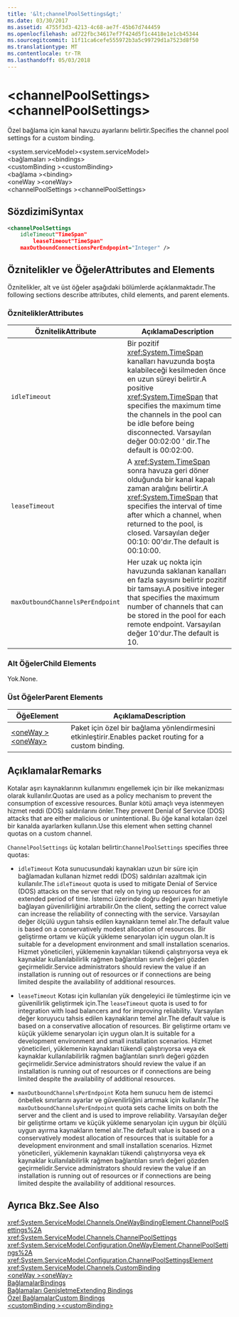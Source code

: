 ```yaml
---
title: '&lt;channelPoolSettings&gt;'
ms.date: 03/30/2017
ms.assetid: 4755f3d3-4213-4c68-ae7f-45b67d744459
ms.openlocfilehash: ad722fbc34617ef7f424d5f1c4418e1e1cb45344
ms.sourcegitcommit: 11f11ca6cefe555972b3a5c99729d1a7523d8f50
ms.translationtype: MT
ms.contentlocale: tr-TR
ms.lasthandoff: 05/03/2018
---
```

# <a name="ltchannelpoolsettingsgt"></a><span data-ttu-id="f1cd4-102">&lt;channelPoolSettings&gt;</span><span class="sxs-lookup"><span data-stu-id="f1cd4-102">&lt;channelPoolSettings&gt;</span></span>
<span data-ttu-id="f1cd4-103">Özel bağlama için kanal havuzu ayarlarını belirtir.</span><span class="sxs-lookup"><span data-stu-id="f1cd4-103">Specifies the channel pool settings for a custom binding.</span></span>  
  
 <span data-ttu-id="f1cd4-104">\<system.serviceModel></span><span class="sxs-lookup"><span data-stu-id="f1cd4-104">\<system.serviceModel></span></span>  
<span data-ttu-id="f1cd4-105">\<bağlamaları ></span><span class="sxs-lookup"><span data-stu-id="f1cd4-105">\<bindings></span></span>  
<span data-ttu-id="f1cd4-106">\<customBinding ></span><span class="sxs-lookup"><span data-stu-id="f1cd4-106">\<customBinding></span></span>  
<span data-ttu-id="f1cd4-107">\<bağlama ></span><span class="sxs-lookup"><span data-stu-id="f1cd4-107">\<binding></span></span>  
<span data-ttu-id="f1cd4-108">\<oneWay ></span><span class="sxs-lookup"><span data-stu-id="f1cd4-108">\<oneWay></span></span>  
<span data-ttu-id="f1cd4-109">\<channelPoolSettings ></span><span class="sxs-lookup"><span data-stu-id="f1cd4-109">\<channelPoolSettings></span></span>  
  
## <a name="syntax"></a><span data-ttu-id="f1cd4-110">Sözdizimi</span><span class="sxs-lookup"><span data-stu-id="f1cd4-110">Syntax</span></span>  
  
```xml  
<channelPoolSettings  
    idleTimeout"TimeSpan"  
        leaseTimeout"TimeSpan"  
    maxOutboundConnectionsPerEndpopint="Integer" />  
```  
  
## <a name="attributes-and-elements"></a><span data-ttu-id="f1cd4-111">Öznitelikler ve Öğeler</span><span class="sxs-lookup"><span data-stu-id="f1cd4-111">Attributes and Elements</span></span>  
 <span data-ttu-id="f1cd4-112">Öznitelikler, alt ve üst öğeler aşağıdaki bölümlerde açıklanmaktadır.</span><span class="sxs-lookup"><span data-stu-id="f1cd4-112">The following sections describe attributes, child elements, and parent elements.</span></span>  
  
### <a name="attributes"></a><span data-ttu-id="f1cd4-113">Öznitelikler</span><span class="sxs-lookup"><span data-stu-id="f1cd4-113">Attributes</span></span>  
  
|<span data-ttu-id="f1cd4-114">Öznitelik</span><span class="sxs-lookup"><span data-stu-id="f1cd4-114">Attribute</span></span>|<span data-ttu-id="f1cd4-115">Açıklama</span><span class="sxs-lookup"><span data-stu-id="f1cd4-115">Description</span></span>|  
|---------------|-----------------|  
|`idleTimeout`|<span data-ttu-id="f1cd4-116">Bir pozitif <xref:System.TimeSpan> kanalları havuzunda boşta kalabileceği kesilmeden önce en uzun süreyi belirtir.</span><span class="sxs-lookup"><span data-stu-id="f1cd4-116">A positive <xref:System.TimeSpan> that specifies the maximum time the channels in the pool can be idle before being disconnected.</span></span> <span data-ttu-id="f1cd4-117">Varsayılan değer 00:02:00 ' dir.</span><span class="sxs-lookup"><span data-stu-id="f1cd4-117">The default is 00:02:00.</span></span>|  
|`leaseTimeout`|<span data-ttu-id="f1cd4-118">A <xref:System.TimeSpan> sonra havuza geri döner olduğunda bir kanal kapalı zaman aralığını belirtir.</span><span class="sxs-lookup"><span data-stu-id="f1cd4-118">A <xref:System.TimeSpan> that specifies the interval of time after which a channel, when returned to the pool, is closed.</span></span> <span data-ttu-id="f1cd4-119">Varsayılan değer 00:10: 00'dır.</span><span class="sxs-lookup"><span data-stu-id="f1cd4-119">The default is 00:10:00.</span></span>|  
|`maxOutboundChannelsPerEndpoint`|<span data-ttu-id="f1cd4-120">Her uzak uç nokta için havuzunda saklanan kanalları en fazla sayısını belirtir pozitif bir tamsayı.</span><span class="sxs-lookup"><span data-stu-id="f1cd4-120">A positive integer that specifies the maximum number of channels that can be stored in the pool for each remote endpoint.</span></span> <span data-ttu-id="f1cd4-121">Varsayılan değer 10'dur.</span><span class="sxs-lookup"><span data-stu-id="f1cd4-121">The default is 10.</span></span>|  
  
### <a name="child-elements"></a><span data-ttu-id="f1cd4-122">Alt Öğeler</span><span class="sxs-lookup"><span data-stu-id="f1cd4-122">Child Elements</span></span>  
 <span data-ttu-id="f1cd4-123">Yok.</span><span class="sxs-lookup"><span data-stu-id="f1cd4-123">None.</span></span>  
  
### <a name="parent-elements"></a><span data-ttu-id="f1cd4-124">Üst Öğeler</span><span class="sxs-lookup"><span data-stu-id="f1cd4-124">Parent Elements</span></span>  
  
|<span data-ttu-id="f1cd4-125">Öğe</span><span class="sxs-lookup"><span data-stu-id="f1cd4-125">Element</span></span>|<span data-ttu-id="f1cd4-126">Açıklama</span><span class="sxs-lookup"><span data-stu-id="f1cd4-126">Description</span></span>|  
|-------------|-----------------|  
|[<span data-ttu-id="f1cd4-127">\<oneWay ></span><span class="sxs-lookup"><span data-stu-id="f1cd4-127">\<oneWay></span></span>](../../../../../docs/framework/configure-apps/file-schema/wcf/oneway.md)|<span data-ttu-id="f1cd4-128">Paket için özel bir bağlama yönlendirmesini etkinleştirir.</span><span class="sxs-lookup"><span data-stu-id="f1cd4-128">Enables packet routing for a custom binding.</span></span>|  
  
## <a name="remarks"></a><span data-ttu-id="f1cd4-129">Açıklamalar</span><span class="sxs-lookup"><span data-stu-id="f1cd4-129">Remarks</span></span>  
 <span data-ttu-id="f1cd4-130">Kotalar aşırı kaynaklarının kullanımını engellemek için bir ilke mekanizması olarak kullanılır.</span><span class="sxs-lookup"><span data-stu-id="f1cd4-130">Quotas are used as a policy mechanism to prevent the consumption of excessive resources.</span></span> <span data-ttu-id="f1cd4-131">Bunlar kötü amaçlı veya istenmeyen hizmet reddi (DOS) saldırılarını önler.</span><span class="sxs-lookup"><span data-stu-id="f1cd4-131">They prevent Denial of Service (DOS) attacks that are either malicious or unintentional.</span></span> <span data-ttu-id="f1cd4-132">Bu öğe kanal kotaları özel bir kanalda ayarlarken kullanın.</span><span class="sxs-lookup"><span data-stu-id="f1cd4-132">Use this element when setting channel quotas on a custom channel.</span></span>  
  
 <span data-ttu-id="f1cd4-133">`ChannelPoolSettings` üç kotaları belirtir:</span><span class="sxs-lookup"><span data-stu-id="f1cd4-133">`ChannelPoolSettings` specifies three quotas:</span></span>  
  
-   <span data-ttu-id="f1cd4-134">`idleTimeout` Kota sunucusundaki kaynakları uzun bir süre için bağlamadan kullanan hizmet reddi (DOS) saldırıları azaltmak için kullanılır.</span><span class="sxs-lookup"><span data-stu-id="f1cd4-134">The `idleTimeout` quota is used to mitigate Denial of Service (DOS) attacks on the server that rely on tying up resources for an extended period of time.</span></span> <span data-ttu-id="f1cd4-135">İstemci üzerinde doğru değeri ayarı hizmetiyle bağlayan güvenilirliğini artırabilir.</span><span class="sxs-lookup"><span data-stu-id="f1cd4-135">On the client, setting the correct value can increase the reliability of connecting with the service.</span></span> <span data-ttu-id="f1cd4-136">Varsayılan değer ölçülü uygun tahsis edilen kaynakların temel alır.</span><span class="sxs-lookup"><span data-stu-id="f1cd4-136">The default value is based on a conservatively modest allocation of resources.</span></span> <span data-ttu-id="f1cd4-137">Bir geliştirme ortamı ve küçük yükleme senaryoları için uygun olan.</span><span class="sxs-lookup"><span data-stu-id="f1cd4-137">It is suitable for a development environment and small installation scenarios.</span></span> <span data-ttu-id="f1cd4-138">Hizmet yöneticileri, yüklemenin kaynakları tükendi çalıştırıyorsa veya ek kaynaklar kullanılabilirlik rağmen bağlantıları sınırlı değeri gözden geçirmelidir.</span><span class="sxs-lookup"><span data-stu-id="f1cd4-138">Service administrators should review the value if an installation is running out of resources or if connections are being limited despite the availability of additional resources.</span></span>  
  
-   <span data-ttu-id="f1cd4-139">`leaseTimeout` Kotası için kullanılan yük dengeleyici ile tümleştirme için ve güvenilirlik geliştirmek için.</span><span class="sxs-lookup"><span data-stu-id="f1cd4-139">The `leaseTimeout` quota is used to for integration with load balancers and for improving reliability.</span></span> <span data-ttu-id="f1cd4-140">Varsayılan değer koruyucu tahsis edilen kaynakların temel alır.</span><span class="sxs-lookup"><span data-stu-id="f1cd4-140">The default value is based on a conservative allocation of resources.</span></span> <span data-ttu-id="f1cd4-141">Bir geliştirme ortamı ve küçük yükleme senaryoları için uygun olan.</span><span class="sxs-lookup"><span data-stu-id="f1cd4-141">It is suitable for a development environment and small installation scenarios.</span></span> <span data-ttu-id="f1cd4-142">Hizmet yöneticileri, yüklemenin kaynakları tükendi çalıştırıyorsa veya ek kaynaklar kullanılabilirlik rağmen bağlantıları sınırlı değeri gözden geçirmelidir.</span><span class="sxs-lookup"><span data-stu-id="f1cd4-142">Service administrators should review the value if an installation is running out of resources or if connections are being limited despite the availability of additional resources.</span></span>  
  
-   <span data-ttu-id="f1cd4-143">`maxOutboundChannelsPerEndpoint` Kota hem sunucu hem de istemci önbellek sınırlarını ayarlar ve güvenilirliğini artırmak için kullanılır.</span><span class="sxs-lookup"><span data-stu-id="f1cd4-143">The `maxOutboundChannelsPerEndpoint` quota sets cache limits on both the server and the client and is used to improve reliability.</span></span> <span data-ttu-id="f1cd4-144">Varsayılan değer bir geliştirme ortamı ve küçük yükleme senaryoları için uygun bir ölçülü uygun ayırma kaynakların temel alır.</span><span class="sxs-lookup"><span data-stu-id="f1cd4-144">The default value is based on a conservatively modest allocation of resources that is suitable for a development environment and small installation scenarios.</span></span> <span data-ttu-id="f1cd4-145">Hizmet yöneticileri, yüklemenin kaynakları tükendi çalıştırıyorsa veya ek kaynaklar kullanılabilirlik rağmen bağlantıları sınırlı değeri gözden geçirmelidir.</span><span class="sxs-lookup"><span data-stu-id="f1cd4-145">Service administrators should review the value if an installation is running out of resources or if connections are being limited despite the availability of additional resources.</span></span>  
  
## <a name="see-also"></a><span data-ttu-id="f1cd4-146">Ayrıca Bkz.</span><span class="sxs-lookup"><span data-stu-id="f1cd4-146">See Also</span></span>  
 <xref:System.ServiceModel.Channels.OneWayBindingElement.ChannelPoolSettings%2A>  
 <xref:System.ServiceModel.Channels.ChannelPoolSettings>  
 <xref:System.ServiceModel.Configuration.OneWayElement.ChannelPoolSettings%2A>  
 <xref:System.ServiceModel.Configuration.ChannelPoolSettingsElement>  
 <xref:System.ServiceModel.Channels.CustomBinding>  
 [<span data-ttu-id="f1cd4-147">\<oneWay ></span><span class="sxs-lookup"><span data-stu-id="f1cd4-147">\<oneWay></span></span>](../../../../../docs/framework/configure-apps/file-schema/wcf/oneway.md)  
 [<span data-ttu-id="f1cd4-148">Bağlamalar</span><span class="sxs-lookup"><span data-stu-id="f1cd4-148">Bindings</span></span>](../../../../../docs/framework/wcf/bindings.md)  
 [<span data-ttu-id="f1cd4-149">Bağlamaları Genişletme</span><span class="sxs-lookup"><span data-stu-id="f1cd4-149">Extending Bindings</span></span>](../../../../../docs/framework/wcf/extending/extending-bindings.md)  
 [<span data-ttu-id="f1cd4-150">Özel Bağlamalar</span><span class="sxs-lookup"><span data-stu-id="f1cd4-150">Custom Bindings</span></span>](../../../../../docs/framework/wcf/extending/custom-bindings.md)  
 [<span data-ttu-id="f1cd4-151">\<customBinding ></span><span class="sxs-lookup"><span data-stu-id="f1cd4-151">\<customBinding></span></span>](../../../../../docs/framework/configure-apps/file-schema/wcf/custombinding.md)
